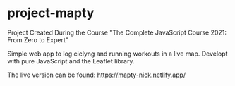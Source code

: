# project-mapty
Project Created During the Course "The Complete JavaScript Course 2021: From Zero to Expert"

Simple web app to log ciclyng and running workouts in a live map.
Developt with pure JavaScript and the Leaflet library.

The live version can be found:
https://mapty-nick.netlify.app/
